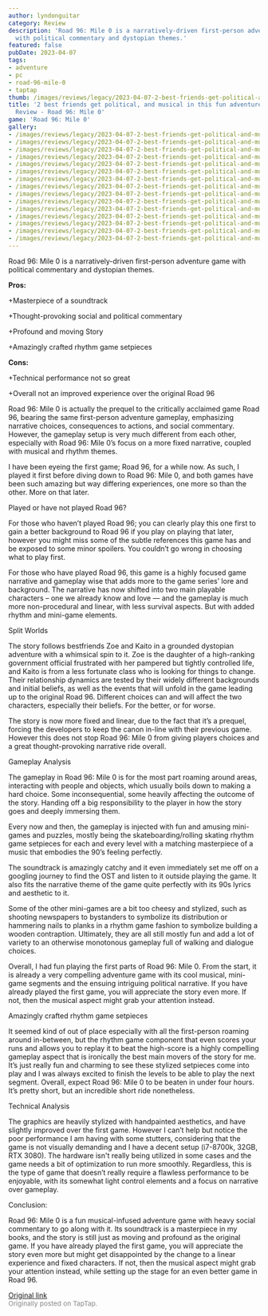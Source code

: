 ```yaml
---
author: lyndonguitar
category: Review
description: 'Road 96: Mile 0 is a narratively-driven first-person adventure game
  with political commentary and dystopian themes.'
featured: false
pubDate: 2023-04-07
tags:
- adventure
- pc
- road-96-mile-0
- taptap
thumb: /images/reviews/legacy/2023-04-07-2-best-friends-get-political-and-musical-in-this-fun-adventure-game--full-review---road-9-0.avif
title: '2 best friends get political, and musical in this fun adventure game | Full
  Review - Road 96: Mile 0'
game: 'Road 96: Mile 0'
gallery:
- /images/reviews/legacy/2023-04-07-2-best-friends-get-political-and-musical-in-this-fun-adventure-game--full-review---road-9-0.avif
- /images/reviews/legacy/2023-04-07-2-best-friends-get-political-and-musical-in-this-fun-adventure-game--full-review---road-9-1.avif
- /images/reviews/legacy/2023-04-07-2-best-friends-get-political-and-musical-in-this-fun-adventure-game--full-review---road-9-2.avif
- /images/reviews/legacy/2023-04-07-2-best-friends-get-political-and-musical-in-this-fun-adventure-game--full-review---road-9-3.avif
- /images/reviews/legacy/2023-04-07-2-best-friends-get-political-and-musical-in-this-fun-adventure-game--full-review---road-9-4.avif
- /images/reviews/legacy/2023-04-07-2-best-friends-get-political-and-musical-in-this-fun-adventure-game--full-review---road-9-5.avif
- /images/reviews/legacy/2023-04-07-2-best-friends-get-political-and-musical-in-this-fun-adventure-game--full-review---road-9-6.avif
- /images/reviews/legacy/2023-04-07-2-best-friends-get-political-and-musical-in-this-fun-adventure-game--full-review---road-9-7.avif
- /images/reviews/legacy/2023-04-07-2-best-friends-get-political-and-musical-in-this-fun-adventure-game--full-review---road-9-8.avif
- /images/reviews/legacy/2023-04-07-2-best-friends-get-political-and-musical-in-this-fun-adventure-game--full-review---road-9-9.avif
- /images/reviews/legacy/2023-04-07-2-best-friends-get-political-and-musical-in-this-fun-adventure-game--full-review---road-9-10.avif
- /images/reviews/legacy/2023-04-07-2-best-friends-get-political-and-musical-in-this-fun-adventure-game--full-review---road-9-11.avif
- /images/reviews/legacy/2023-04-07-2-best-friends-get-political-and-musical-in-this-fun-adventure-game--full-review---road-9-12.avif
- /images/reviews/legacy/2023-04-07-2-best-friends-get-political-and-musical-in-this-fun-adventure-game--full-review---road-9-13.avif
- /images/reviews/legacy/2023-04-07-2-best-friends-get-political-and-musical-in-this-fun-adventure-game--full-review---road-9-14.avif
---
```

Road 96: Mile 0 is a narratively-driven first-person adventure game with political commentary and dystopian themes.


**Pros:**


+Masterpiece of a soundtrack

+Thought-provoking social and political commentary

+Profound and moving Story

+Amazingly crafted rhythm game setpieces


**Cons:**


+Technical performance not so great

+Overall not an improved experience over the original Road 96

Road 96: Mile 0 is actually the prequel to the critically acclaimed game Road 96, bearing the same first-person adventure gameplay, emphasizing narrative choices, consequences to actions, and social commentary. However, the gameplay setup is very much different from each other, especially with Road 96: Mile 0’s focus on a more fixed narrative, coupled with musical and rhythm themes.

I have been eyeing the first game; Road 96, for a while now. As such, I played it first before diving down to Road 96: Mile 0, and both games have been such amazing but way differing experiences, one more so than the other. More on that later.

Played or have not played Road 96?

For those who haven’t played Road 96; you can clearly play this one first to gain a better background to Road 96 if you play on playing that later, however you might miss some of the subtle references this game has and be exposed to some minor spoilers. You couldn’t go wrong in choosing what to play first.

For those who have played Road 96, this game is a highly focused game narrative and gameplay wise that adds more to the game series’ lore and background. The narrative has now shifted into two main playable characters – one we already know and love — and the gameplay is much more non-procedural and linear, with less survival aspects. But with added rhythm and mini-game elements.

Split Worlds

The story follows bestfriends Zoe and Kaito in a grounded dystopian adventure with a whimsical spin to it. Zoe is the daughter of a high-ranking government official frustrated with her pampered but tightly controlled life, and Kaito is from a less fortunate class who is looking for things to change. Their relationship dynamics are tested by their widely different backgrounds and initial beliefs, as well as the events that will unfold in the game leading up to the original Road 96. Different choices can and will affect the two characters, especially their beliefs. For the better, or for worse.

The story is now more fixed and linear, due to the fact that it’s a prequel, forcing the developers to keep the canon in-line with their previous game. However this does not stop Road 96: Mile 0 from giving players choices and a great thought-provoking narrative ride overall.

Gameplay Analysis

The gameplay in Road 96: Mile 0 is for the most part roaming around areas, interacting with people and objects, which usually boils down to making a hard choice. Some inconsequential, some heavily affecting the outcome of the story. Handing off a big responsibility to the player in how the story goes and deeply immersing them.

Every now and then, the gameplay is injected with fun and amusing mini-games and puzzles, mostly being the skateboarding/rolling skating rhythm game setpieces for each and every level with a matching masterpiece of a music that embodies the 90’s feeling perfectly.

The soundtrack is amazingly catchy and it even immediately set me off on a googling journey to find the OST and listen to it outside playing the game. It also fits the narrative theme of the game quite perfectly with its 90s lyrics and aesthetic to it.

Some of the other mini-games are a bit too cheesy and stylized, such as shooting newspapers to bystanders to symbolize its distribution or hammering nails to planks in a rhythm game fashion to symbolize building a wooden contraption. Ultimately, they are all still mostly fun and add a lot of variety to an otherwise monotonous gameplay full of walking and dialogue choices.

Overall, I had fun playing the first parts of Road 96: Mile 0. From the start, it is already a very compelling adventure game with its cool musical, mini-game segments and the ensuing intriguing political narrative. If you have already played the first game, you will appreciate the story even more. If not, then the musical aspect might grab your attention instead.

Amazingly crafted rhythm game setpieces

It seemed kind of out of place especially with all the first-person roaming around in-between, but the rhythm game component that even scores your runs and allows you to replay it to beat the high-score is a highly compelling gameplay aspect that is ironically the best main movers of the story for me. It’s just really fun and charming to see these stylized setpieces come into play and I was always excited to finish the levels to be able to play the next segment. Overall, expect Road 96: Mile 0 to be beaten in under four hours. It’s pretty short, but an incredible short ride nonetheless.

Technical Analysis

The graphics are heavily stylized with handpainted aesthetics, and have slightly improved over the first game. However I can’t help but notice the poor performance I am having with some stutters, considering that the game is not visually demanding and I have a decent setup (i7-8700k, 32GB, RTX 3080). The hardware isn't really being utilized in some cases and the game needs a bit of optimization to run more smoothly. Regardless, this is the type of game that doesn’t really require a flawless performance to be enjoyable, with its somewhat light control elements and a focus on narrative over gameplay.

Conclusion:

Road 96: Mile 0 is a fun musical-infused adventure game with heavy social commentary to go along with it. Its soundtrack is a masterpiece in my books, and the story is still just as moving and profound as the original game.  If you have already played the first game, you will appreciate the story even more but might get disappointed by the change to a linear experience and fixed characters. If not, then the musical aspect might grab your attention instead, while setting up the stage for an even better game in Road 96.

[Original link](https://www.taptap.io/post/5034578)<br><span style="font-size: 0.95em; color: #888;">Originally posted on TapTap.</span>